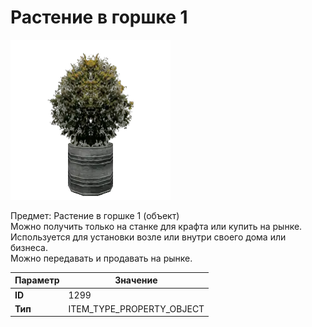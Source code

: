 # Растение в горшке 1

![Item Image](../img/1299.webp?raw=true)

Предмет: Растение в горшке 1 (объект)<br>Можно получить только на станке для крафта или купить на рынке.<br>Используется для установки возле или внутри своего дома или бизнеса.<br>Можно передавать и продавать на рынке.


| Параметр | Значение |
|----------|----------|
| **ID** | 1299 |
| **Тип** | ITEM_TYPE_PROPERTY_OBJECT |


